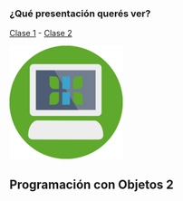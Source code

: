 ### ¿Qué presentación querés ver?

[Clase 1](clase1) - [Clase 2](clase2)

![Logo](img/logo.png)

## Programación con Objetos 2

